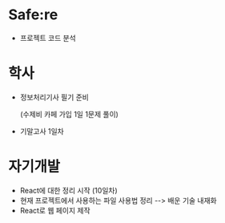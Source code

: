 # Safe:re

- 프로젝트 코드 분석

# 학사

- 정보처리기사 필기 준비

  (수제비 카페 가입 1일 1문제 풀이)
  
- 기말고사 1일차

# 자기개발

- React에 대한 정리 시작 (10일차)
- 현재 프로젝트에서 사용하는 파일 사용법 정리
  --> 배운 기술 내재화
- React로 웹 페이지 제작
